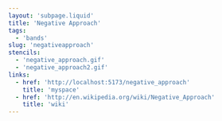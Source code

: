 ```yaml
---
layout: 'subpage.liquid'
title: 'Negative Approach'
tags:
  - 'bands'
slug: 'negativeapproach'
stencils:
  - 'negative_approach.gif'
  - 'negative_approach2.gif'
links:
  - href: 'http://localhost:5173/negative_approach'
    title: 'myspace'
  - href: 'http://en.wikipedia.org/wiki/Negative_Approach'
    title: 'wiki'
---
```

